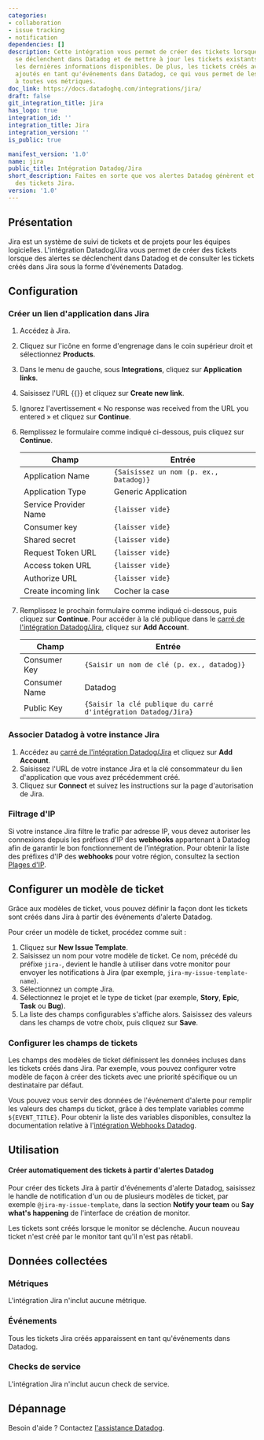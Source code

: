```yaml
---
categories:
- collaboration
- issue tracking
- notification
dependencies: []
description: Cette intégration vous permet de créer des tickets lorsque des alertes
  se déclenchent dans Datadog et de mettre à jour les tickets existants en ajoutant
  les dernières informations disponibles. De plus, les tickets créés avec Jira sont
  ajoutés en tant qu'événements dans Datadog, ce qui vous permet de les superposer
  à toutes vos métriques.
doc_link: https://docs.datadoghq.com/integrations/jira/
draft: false
git_integration_title: jira
has_logo: true
integration_id: ''
integration_title: Jira
integration_version: ''
is_public: true

manifest_version: '1.0'
name: jira
public_title: Intégration Datadog/Jira
short_description: Faites en sorte que vos alertes Datadog génèrent et modifient automatiquement
  des tickets Jira.
version: '1.0'
---
```


## Présentation

Jira est un système de suivi de tickets et de projets pour les équipes logicielles. L'intégration Datadog/Jira vous permet de créer des tickets lorsque des alertes se déclenchent dans Datadog et de consulter les tickets créés dans Jira sous la forme d'événements Datadog.

## Configuration

### Créer un lien d'application dans Jira

1. Accédez à Jira.
2. Cliquez sur l'icône en forme d'engrenage dans le coin supérieur droit et sélectionnez **Products**.
3. Dans le menu de gauche, sous **Integrations**, cliquez sur **Application links**.
4. Saisissez l'URL {{<region-param key="dd_full_site" code="true">}} et cliquez sur **Create new link**.
5. Ignorez l'avertissement « No response was received from the URL you entered » et cliquez sur **Continue**.
6. Remplissez le formulaire comme indiqué ci-dessous, puis cliquez sur **Continue**.

    | Champ                 | Entrée                          |
    |-----------------------|--------------------------------|
    | Application Name      | `{Saisissez un nom (p. ex., Datadog)}`|
    | Application Type      | Generic Application            |
    | Service Provider Name | `{laisser vide}`                |
    | Consumer key          | `{laisser vide}`                |
    | Shared secret         | `{laisser vide}`                |
    | Request Token URL     | `{laisser vide}`                |
    | Access token URL      | `{laisser vide}`                |
    | Authorize URL         | `{laisser vide}`                |
    | Create incoming link  | Cocher la case                  |

7. Remplissez le prochain formulaire comme indiqué ci-dessous, puis cliquez sur **Continue**. Pour accéder à la clé publique dans le [carré de l'intégration Datadog/Jira][1], cliquez sur **Add Account**.

    | Champ         | Entrée                                                      |
    |---------------|------------------------------------------------------------|
    | Consumer Key  | `{Saisir un nom de clé (p. ex., datadog)}`                        |
    | Consumer Name | Datadog                                                    |
    | Public Key    | `{Saisir la clé publique du carré d'intégration Datadog/Jira}`|

### Associer Datadog à votre instance Jira

1. Accédez au [carré de l'intégration Datadog/Jira][1] et cliquez sur **Add Account**.
2. Saisissez l'URL de votre instance Jira et la clé consommateur du lien d'application que vous avez précédemment créé.
3. Cliquez sur **Connect** et suivez les instructions sur la page d'autorisation de Jira.

### Filtrage d'IP

Si votre instance Jira filtre le trafic par adresse IP, vous devez autoriser les connexions depuis les préfixes d'IP des **webhooks** appartenant à Datadog afin de garantir le bon fonctionnement de l'intégration. Pour obtenir la liste des préfixes d'IP des **webhooks** pour votre région, consultez la section [Plages d'IP][2].


## Configurer un modèle de ticket


Grâce aux modèles de ticket, vous pouvez définir la façon dont les tickets sont créés dans Jira à partir des événements d'alerte Datadog.

 Pour créer un modèle de ticket, procédez comme suit :

1. Cliquez sur **New Issue Template**.
2. Saisissez un nom pour votre modèle de ticket. Ce nom, précédé du préfixe `jira-`, devient le handle à utiliser dans votre monitor pour envoyer les notifications à Jira (par exemple, `jira-my-issue-template-name`).
3. Sélectionnez un compte Jira.
4. Sélectionnez le projet et le type de ticket (par exemple, **Story**, **Epic**, **Task** ou **Bug**).
5. La liste des champs configurables s'affiche alors. Saisissez des valeurs dans les champs de votre choix, puis cliquez sur **Save**.

### Configurer les champs de tickets

Les champs des modèles de ticket définissent les données incluses dans les tickets créés dans Jira. Par exemple, vous pouvez configurer votre modèle de façon à créer des tickets avec une priorité spécifique ou un destinataire par défaut.

Vous pouvez vous servir des données de l'événement d'alerte pour remplir les valeurs des champs du ticket, grâce à des template variables comme `${EVENT_TITLE}`. Pour obtenir la liste des variables disponibles, consultez la documentation relative à l'[intégration Webhooks Datadog][3].

## Utilisation

#### Créer automatiquement des tickets à partir d'alertes Datadog

Pour créer des tickets Jira à partir d'événements d'alerte Datadog, saisissez le handle de notification d'un ou de plusieurs modèles de ticket, par exemple `@jira-my-issue-template`, dans la section **Notify your team** ou **Say what's happening** de l'interface de création de monitor.

Les tickets sont créés lorsque le monitor se déclenche. Aucun nouveau ticket n'est créé par le monitor tant qu'il n'est pas rétabli.

## Données collectées

### Métriques

L'intégration Jira n'inclut aucune métrique.

### Événements

Tous les tickets Jira créés apparaissent en tant qu'événements dans Datadog.

### Checks de service

L'intégration Jira n'inclut aucun check de service.

## Dépannage

Besoin d'aide ? Contactez [l'assistance Datadog][4].

[1]: https://app.datadoghq.com/account/settings#integrations/jira
[2]: https://docs.datadoghq.com/fr/api/latest/ip-ranges/
[3]: https://docs.datadoghq.com/fr/integrations/webhooks/
[4]: https://docs.datadoghq.com/fr/help/
